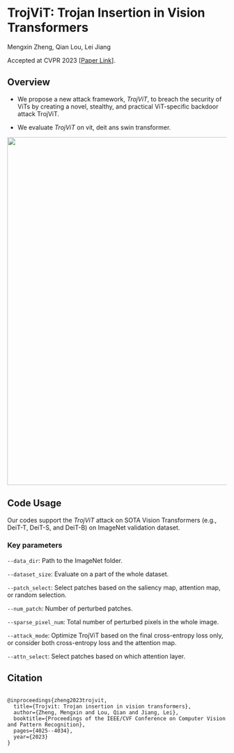 # TrojViT: Trojan Insertion in Vision Transformers
Mengxin Zheng, Qian Lou, Lei Jiang

Accepted at CVPR 2023 [[Paper Link](https://arxiv.org/abs/2208.13049)].

## Overview

- We propose a new attack framework, *TrojViT*, to breach the security of ViTs by creating a novel, stealthy, and practical ViT-specific backdoor attack TrojViT.

- We evaluate *TrojViT* on vit, deit ans swin transformer. 
  

<p align="center">
  <img src="[figures/overview.png](https://d3i71xaburhd42.cloudfront.net/89b59789b98219d08209e7864486241ee36050a6/1-Figure1-1.png)" width="800">
</p>


## Code Usage
Our codes support the *TrojViT* attack on SOTA Vision Transformers (e.g., DeiT-T, DeiT-S, and DeiT-B) on ImageNet validation dataset.

### Key parameters
```--data_dir```: Path to the ImageNet folder.

```--dataset_size```: Evaluate on a part of the whole dataset.

```--patch_select```: Select patches based on the saliency map, attention map, or random selection.

```--num_patch```: Number of perturbed patches.

```--sparse_pixel_num```: Total number of perturbed pixels in the whole image.

```--attack_mode```: Optimize TrojViT based on the final cross-entropy loss only, or consider both cross-entropy loss and the attention map.

```--attn_select```: Select patches based on which attention layer.



## Citation
```

@inproceedings{zheng2023trojvit,
  title={Trojvit: Trojan insertion in vision transformers},
  author={Zheng, Mengxin and Lou, Qian and Jiang, Lei},
  booktitle={Proceedings of the IEEE/CVF Conference on Computer Vision and Pattern Recognition},
  pages={4025--4034},
  year={2023}
}
```
